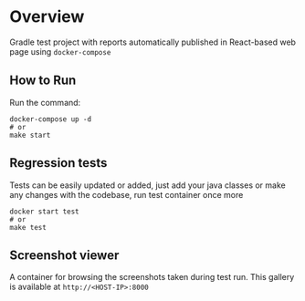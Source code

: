# Overview

Gradle test project with reports automatically published in React-based web page using
`docker-compose`

## How to Run

Run the command:

```
docker-compose up -d
# or
make start
```

## Regression tests

Tests can be easily updated or added, just add your java classes or make any changes with the codebase, run test container once more

```
docker start test
# or
make test
```

## Screenshot viewer

A container for browsing the screenshots taken during test run. This gallery is available at `http://<HOST-IP>:8000`